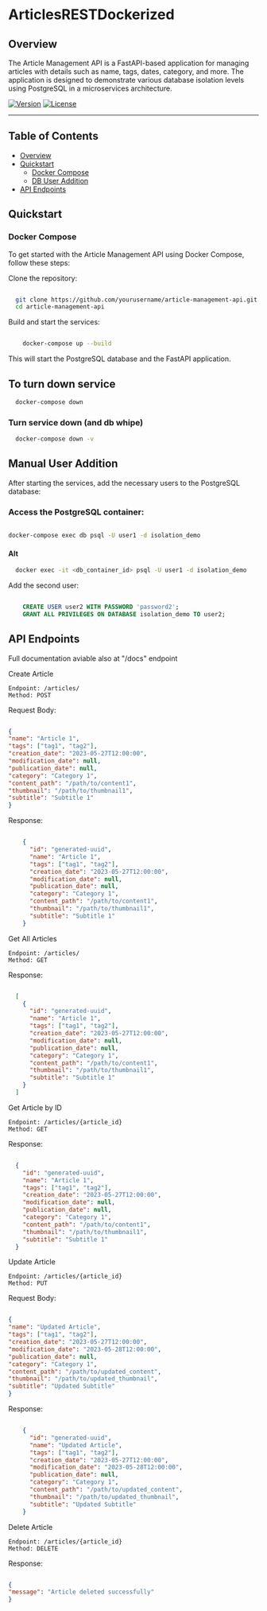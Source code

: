 # ArticlesRESTDockerized

## Overview

The Article Management API is a FastAPI-based application for managing articles with details such as name, tags, dates, category, and more. The application is designed to demonstrate various database isolation levels using PostgreSQL in a microservices architecture.


[![Version](https://img.shields.io/badge/version-1.0.0-blue.svg)](https://github.com/Kotmin/ArticlesRESTDockerised/article-management-api)
[![License](https://img.shields.io/badge/license-MIT-green.svg)](https://github.com/Kotmin/ArticlesRESTDockerised/article-management-api/blob/main/LICENSE)

---

## Table of Contents

- [Overview](#overview)
- [Quickstart](#quickstart)
  - [Docker Compose](#docker-compose)
  - [DB User Addition](#manual-user-addition)
- [API Endpoints](#api-endpoints)


## Quickstart
### Docker Compose

To get started with the Article Management API using Docker Compose, follow these steps:

  Clone the repository:

  ```bash

    git clone https://github.com/yourusername/article-management-api.git
    cd article-management-api
```
Build and start the services:

```bash

    docker-compose up --build
```
  This will start the PostgreSQL database and the FastAPI application.

## To turn down service

```bash
  docker-compose down
```

### Turn service down (and db whipe)

```bash
  docker-compose down -v
```

## Manual User Addition

After starting the services, add the necessary users to the PostgreSQL database:

### Access the PostgreSQL container:

    
```bash

docker-compose exec db psql -U user1 -d isolation_demo
```

#### Alt

```bash
  docker exec -it <db_container_id> psql -U user1 -d isolation_demo
```

Add the second user:

```sql

    CREATE USER user2 WITH PASSWORD 'password2';
    GRANT ALL PRIVILEGES ON DATABASE isolation_demo TO user2;
```
## API Endpoints

Full documentation aviable also at "/docs" endpoint

Create Article

    Endpoint: /articles/
    Method: POST
  Request Body:

  ```json

{
  "name": "Article 1",
  "tags": ["tag1", "tag2"],
  "creation_date": "2023-05-27T12:00:00",
  "modification_date": null,
  "publication_date": null,
  "category": "Category 1",
  "content_path": "/path/to/content1",
  "thumbnail": "/path/to/thumbnail1",
  "subtitle": "Subtitle 1"
}
```
Response:

```json

    {
      "id": "generated-uuid",
      "name": "Article 1",
      "tags": ["tag1", "tag2"],
      "creation_date": "2023-05-27T12:00:00",
      "modification_date": null,
      "publication_date": null,
      "category": "Category 1",
      "content_path": "/path/to/content1",
      "thumbnail": "/path/to/thumbnail1",
      "subtitle": "Subtitle 1"
    }
```
Get All Articles

    Endpoint: /articles/
    Method: GET
  Response:

  ```json

    [
      {
        "id": "generated-uuid",
        "name": "Article 1",
        "tags": ["tag1", "tag2"],
        "creation_date": "2023-05-27T12:00:00",
        "modification_date": null,
        "publication_date": null,
        "category": "Category 1",
        "content_path": "/path/to/content1",
        "thumbnail": "/path/to/thumbnail1",
        "subtitle": "Subtitle 1"
      }
    ]
```

Get Article by ID

    Endpoint: /articles/{article_id}
    Method: GET
  Response:

  ```json

    {
      "id": "generated-uuid",
      "name": "Article 1",
      "tags": ["tag1", "tag2"],
      "creation_date": "2023-05-27T12:00:00",
      "modification_date": null,
      "publication_date": null,
      "category": "Category 1",
      "content_path": "/path/to/content1",
      "thumbnail": "/path/to/thumbnail1",
      "subtitle": "Subtitle 1"
    }
```

Update Article

    Endpoint: /articles/{article_id}
    Method: PUT
  Request Body:

  ```json

{
  "name": "Updated Article",
  "tags": ["tag1", "tag2"],
  "creation_date": "2023-05-27T12:00:00",
  "modification_date": "2023-05-28T12:00:00",
  "publication_date": null,
  "category": "Category 1",
  "content_path": "/path/to/updated_content",
  "thumbnail": "/path/to/updated_thumbnail",
  "subtitle": "Updated Subtitle"
}
```

Response:

```json

    {
      "id": "generated-uuid",
      "name": "Updated Article",
      "tags": ["tag1", "tag2"],
      "creation_date": "2023-05-27T12:00:00",
      "modification_date": "2023-05-28T12:00:00",
      "publication_date": null,
      "category": "Category 1",
      "content_path": "/path/to/updated_content",
      "thumbnail": "/path/to/updated_thumbnail",
      "subtitle": "Updated Subtitle"
    }
```
Delete Article

    Endpoint: /articles/{article_id}
    Method: DELETE
  Response:

  ```json

{
  "message": "Article deleted successfully"
}

```
